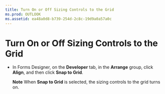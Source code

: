 ```yaml
---
title: Turn On or Off Sizing Controls to the Grid
ms.prod: OUTLOOK
ms.assetid: ea48a0d8-b739-254d-2c8c-19d9a0a57a0c
---
```



# Turn On or Off Sizing Controls to the Grid

- In Forms Designer, on the  **Developer** tab, in the **Arrange** group, click **Align**, and then click  **Snap to Grid**.
    
     **Note**  When  **Snap to Grid** is selected, the sizing controls to the grid turns on.

